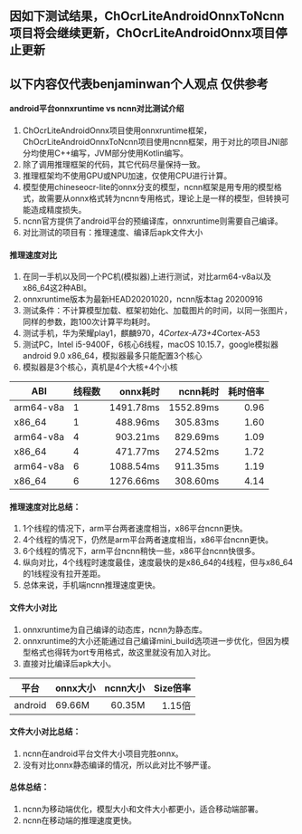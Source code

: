 ## 因如下测试结果，ChOcrLiteAndroidOnnxToNcnn项目将会继续更新，ChOcrLiteAndroidOnnx项目停止更新

## 以下内容仅代表benjaminwan个人观点 仅供参考

#### android平台onnxruntime vs ncnn对比测试介绍
1. ChOcrLiteAndroidOnnx项目使用onnxruntime框架，ChOcrLiteAndroidOnnxToNcnn项目使用ncnn框架，用于对比的项目JNI部分均使用C++编写，JVM部分使用Kotlin编写。
2. 除了调用推理框架的代码，其它代码尽量保持一致。
3. 推理框架均不使用GPU或NPU加速，仅使用CPU进行计算。
4. 模型使用chineseocr-lite的onnx分支的模型，ncnn框架是用专用的模型格式，故需要从onnx格式转为ncnn专用格式，理论上是一样的模型，但转换可能造成精度损失。
5. ncnn官方提供了android平台的预编译库，onnxruntime则需要自己编译。
6. 对比测试的项目有：推理速度、编译后apk文件大小

#### 推理速度对比
1. 在同一手机以及同一个PC机(模拟器)上进行测试，对比arm64-v8a以及x86_64这2种ABI。
2. onnxruntime版本为最新HEAD20201020，ncnn版本tag 20200916
3. 测试条件：不计算模型加载、框架初始化、加载图片的时间，以同一张图片，同样的参数，跑100次计算平均耗时。
4. 测试手机，华为荣耀play1，麒麟970，4*Cortex-A73+4*Cortex-A53
5. 测试PC，Intel i5-9400F，6核心6线程，macOS 10.15.7，google模拟器 android 9.0 x86_64，模拟器最多只能配置3个核心
6. 模拟器是3个核心，真机是4个大核+4个小核

| ABI    | 线程数  | onnx耗时 | ncnn耗时 | 耗时倍率 |
| ------- | ------- | ----: | ----: | ----: |
| arm64-v8a | 1  | 1491.78ms | 1552.89ms | 0.96 |
| x86_64    | 1  | 488.96ms | 305.83ms | 1.60 |
| arm64-v8a | 4  | 903.21ms | 829.69ms | 1.09 |
| x86_64    | 4  | 471.77ms | 274.52ms | 1.72 |
| arm64-v8a | 6  | 1088.54ms | 911.35ms | 1.19 |
| x86_64    | 6  | 1276.66ms | 308.60ms | 4.14 |

#### 推理速度对比总结：
1. 1个线程的情况下，arm平台两者速度相当，x86平台ncnn更快。
2. 4个线程的情况下，仍然是arm平台两者速度相当，x86平台ncnn更快。
3. 6个线程的情况下，arm平台ncnn稍快一些，x86平台ncnn快很多。
4. 纵向对比，4个线程时速度最佳，速度最快的是x86_64的4线程，但与x86_64的1线程没有拉开差距。
5. 总体来说，手机端ncnn推理速度更快。

#### 文件大小对比
1. onnxruntime为自己编译的动态库，ncnn为静态库。
2. onnxruntime的大小还能通过自己编译mini_build选项进一步优化，但因为模型格式也得转为ort专用格式，故这里就没有加入对比。
3. 直接对比编译后apk大小。

| 平台     | onnx大小 | ncnn大小 | Size倍率 |
| ------- | -------- | ------: | ------: |
| android |  69.66M  |  60.35M |   1.15倍 |


#### 文件大小对比总结：
1. ncnn在android平台文件大小项目完胜onnx。
2. 没有对比onnx静态编译的情况，所以此对比不够严谨。

#### 总体总结：
1. ncnn为移动端优化，模型大小和文件大小都更小，适合移动端部署。
2. ncnn在移动端的推理速度更快。